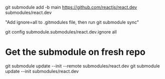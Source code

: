 git submodule add -b main https://github.com/reactjs/react.dev submodules/react.dev

"Add ignore=all to .gitmodules file, then run git submodule sync"

git config submodule.submodules/react.dev.ignore all

# Get the submodule on fresh repo

git submodule update --init --remote submodules/react.dev
git submodule update --init submodules/react.dev
